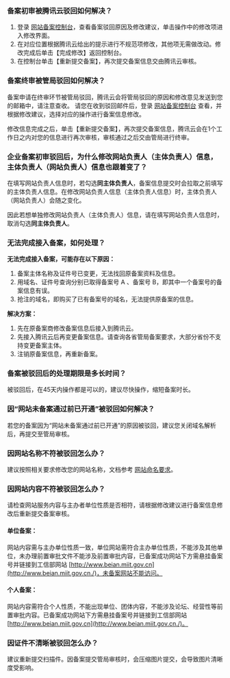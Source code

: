 ### 备案初审被腾讯云驳回如何解决？

1. 登录 [网站备案控制台](https://console.cloud.tencent.com/beian)，查看备案驳回原因及修改建议，单击操作中的修改项进入修改界面。
2. 在对应位置根据腾讯云给出的提示进行不规范项修改，其他项无需做改动。修改完成后单击【完成修改】返回控制台。
3. 在控制台单击【重新提交备案】，再次提交备案信息交由腾讯云审核。

### 备案终审被管局驳回如何解决？

备案申请在终审环节被管局驳回，腾讯云会将管局驳回的原因和修改意见发送到您的邮箱中，请注意查收。
请您在收到驳回邮件后，登录 [网站备案控制台](https://console.cloud.tencent.com/beian) 查看，并根据修改建议，选择对应的操作进行备案信息修改。

修改信息完成之后，单击【重新提交备案】，再次提交备案信息，腾讯云会在1个工作日之内对您的信息进行再次审核，审核通过之后交由管局进行终审。

### 企业备案初审驳回后，为什么修改网站负责人（主体负责人）信息，主体负责人（网站负责人）信息也跟着变了？

在填写网站负责人信息时，若勾选**同主体负责人**，备案信息提交时会拉取之前填写的主体负责人信息。在修改网站负责人信息（主体负责人信息）时，主体负责人（网站负责人）会随之变化。

因此若想单独修改网站负责人（主体负责人）信息，请在填写网站负责人信息时，取消勾选**同主体负责人**。

### 无法完成接入备案，如何处理？

**无法完成接入备案，可能存在以下原因：** 
1. 备案主体名称及证件号已变更，无法找回原备案资料及信息。
2. 用域名、证件号查询分别已取得备案号 A 、备案号 B，即其中一个备案号的备案信息有误。
3. 抢注的域名，即购买了已有备案号的域名，无法提供原备案的信息。

**解决方案：** 
1. 先在原备案商修改备案信息后接入到腾讯云。
2. 先接入腾讯云后再变更备案信息。请查询各省管局备案要求，大部分省份不支持变更备案主体。
3. 注销原备案信息，再重新备案。

### 备案被驳回后的处理期限是多长时间？

被驳回后，在45天内操作都是可以的，建议尽快操作，缩短备案时长。 

### 因“网站未备案通过前已开通”被驳回如何解决？

若您的备案因为“网站未备案通过前已开通”的原因被驳回，建议您关闭域名解析后，再提交至管局审核。 

### 因网站名称不符被驳回怎么办？

建议按照相关要求修改您的网站名称，文档参考 [网站命名要求](https://cloud.tencent.com/document/product/243/11740)。

### 因网站内容不符被驳回怎么办？

请检查网站服务内容与主办者单位性质是否相符，请根据修改建议进行备案信息修改后重新提交备案审核。

#### 单位备案：

网站内容需与主办单位性质一致，单位网站需符合主办单位性质，不能涉及其他单位，未办理前置审批文件不能涉及前置审批内容，已备案成功网站下方需悬挂备案号并链接到工信部网站 [http://www.beian.miit.gov.cn](http://www.beian.miit.gov.cn./)，未备案网站不能访问。 

#### 个人备案：
网站内容需符合个人性质，不能出现单位、团体内容，不能涉及论坛、经营性等前置审批内容。已备案成功网站下方需悬挂备案号并链接到工信部网站 [http://www.beian.miit.gov.cn](http://www.beian.miit.gov.cn./)。

### 因证件不清晰被驳回怎么办？

建议重新提交扫描件。因备案提交管局审核时，会压缩图片提交，会导致图片清晰度受影响。

